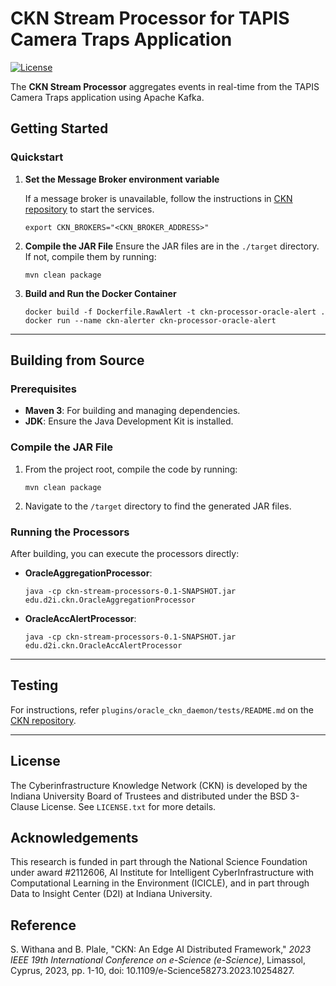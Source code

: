 # CKN Stream Processor for TAPIS Camera Traps Application

[![License](https://img.shields.io/badge/License-BSD%203--Clause-blue.svg)](https://opensource.org/licenses/BSD-3-Clause)

The **CKN Stream Processor** aggregates events in real-time from the TAPIS Camera Traps application using Apache Kafka.

## Getting Started

### Quickstart

1. **Set the Message Broker environment variable**

    If a message broker is unavailable, follow the instructions in [CKN repository](https://github.com/Data-to-Insight-Center/cyberinfrastructure-knowledge-network) to start the services.

    ```shell
    export CKN_BROKERS="<CKN_BROKER_ADDRESS>"
    ```

2. **Compile the JAR File**
    Ensure the JAR files are in the `./target` directory. If not, compile them by running:
    ```shell
    mvn clean package
    ```

3. **Build and Run the Docker Container**
    ```shell
    docker build -f Dockerfile.RawAlert -t ckn-processor-oracle-alert .
    docker run --name ckn-alerter ckn-processor-oracle-alert
    ```

---

## Building from Source

### Prerequisites

- **Maven 3**: For building and managing dependencies.
- **JDK**: Ensure the Java Development Kit is installed.

### Compile the JAR File

1. From the project root, compile the code by running:
    ```shell
    mvn clean package
    ```

2. Navigate to the `/target` directory to find the generated JAR files.

### Running the Processors

After building, you can execute the processors directly:

- **OracleAggregationProcessor**:
    ```shell
    java -cp ckn-stream-processors-0.1-SNAPSHOT.jar edu.d2i.ckn.OracleAggregationProcessor
    ```

- **OracleAccAlertProcessor**:
    ```shell
    java -cp ckn-stream-processors-0.1-SNAPSHOT.jar edu.d2i.ckn.OracleAccAlertProcessor
    ```

---

## Testing

For instructions, refer `plugins/oracle_ckn_daemon/tests/README.md` on the [CKN repository](https://github.com/Data-to-Insight-Center/cyberinfrastructure-knowledge-network).

---

## License
The Cyberinfrastructure Knowledge Network (CKN) is developed by the Indiana University Board of Trustees and distributed under the BSD 3-Clause License. See `LICENSE.txt` for more details.

## Acknowledgements
This research is funded in part through the National Science Foundation under award #2112606, AI Institute for Intelligent CyberInfrastructure with Computational Learning in the Environment (ICICLE), and in part through Data to Insight Center (D2I) at Indiana University.

## Reference
S. Withana and B. Plale, "CKN: An Edge AI Distributed Framework," *2023 IEEE 19th International Conference on e-Science (e-Science)*, Limassol, Cyprus, 2023, pp. 1-10, doi: 10.1109/e-Science58273.2023.10254827.
